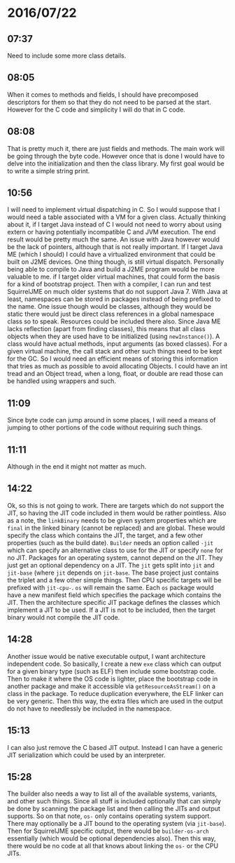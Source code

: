 # 2016/07/22

## 07:37

Need to include some more class details.

## 08:05

When it comes to methods and fields, I should have precomposed descriptors for
them so that they do not need to be parsed at the start. However for the C code
and simplicity I will do that in C code.

## 08:08

That is pretty much it, there are just fields and methods. The main work will
be going through the byte code. However once that is done I would have to
delve into the initialization and then the class library. My first goal would
be to write a simple string print.

## 10:56

I will need to implement virtual dispatching in C. So I would suppose that
I would need a table associated with a VM for a given class. Actually thinking
about it, if I target Java instead of C I would not need to worry about using
extern or having potentially incompatible C and JVM execution. The end result
would be pretty much the same. An issue with Java however would be the lack of
pointers, although that is not really important. If I target Java ME (which I
should) I could have a virtualized environment that could be built on J2ME
devices. One thing though, is still virtual dispatch. Personally being able to
compile to Java and build a J2ME program would be more valuable to me. if I
target older virtual machines, that could form the basis for a kind of
bootstrap project. Then with a compiler, I can run and test SquirrelJME on
much older systems that do not support Java 7. With Java at least, namespaces
can be stored in packages instead of being prefixed to the name. One issue
though would be classes, although they would be static there would just be
direct class references in a global namespace class so to speak. Resources
could be included there also. Since Java ME lacks reflection (apart from
finding classes), this means that all class objects when they are used have to
be initialized (using `newInstance()`). A class would have actual methods,
input arguments (as boxed classes). For a given virtual machine, the call stack
and other such things need to be kept for the GC. So I would need an efficient
means of storing this information that tries as much as possible to avoid
allocating Objects. I could have an int tread and an Object tread, when a long,
float, or double are read those can be handled using wrappers and such.

## 11:09

Since byte code can jump around in some places, I will need a means of jumping
to other portions of the code without requiring such things.

## 11:11

Although in the end it might not matter as much.

## 14:22

Ok, so this is not going to work. There are targets which do not support the
JIT, so having the JIT code included in them would be rather pointless. Also as
a note, the `linkBinary` needs to be given system properties which are `final`
in the linked binary (cannot be replaced) and are global. These would specify
the class which contains the JIT, the target, and a few other properties (such
as the build date). `Builder` needs an option called `-jit` which can specify
an alternative class to use for the JIT or specify `none` for no JIT. Packages
for an operating system, cannot depend on the JIT. They just get an optional
dependency on a JIT. The `jit` gets split into `jit` and `jit-base` (where
`jit` depends on `jit-base`. The base project just contains the triplet and a
few other simple things. Then CPU specific targets will be prefixed with
`jit-cpu-`. `os` will remain the same. Each `os` package would have a new
manifest field which specifies the package which contains the JIT. Then the
architecture specific JIT package defines the classes which implement a JIT to
be used. If a JIT is not to be included, then the target binary would not
compile the JIT code.

## 14:28

Another issue would be native executable output, I want architecture
independent code. So basically, I create a new `exe` class which can output for
a given binary type (such as ELF) then include some bootstrap code. Then to
make it where the OS code is lighter, place the bootstrap code in another
package and make it accessible via `getResourceAsStream()` on a class in the
package. To reduce duplication everywhere, the ELF linker can be very generic.
Then this way, the extra files which are used in the output do not have to
needlessly be included in the namespace.

## 15:13

I can also just remove the C based JIT output. Instead I can have a generic
JIT serialization which could be used by an interpreter.

## 15:28

The builder also needs a way to list all of the available systems, variants,
and other such things. Since all stuff is included optionally that can simply
be done by scanning the package list and then calling the JITs and output
supports. So on that note, `os-` only contains operating system support. There
may optionally be a JIT bound to the operating system (via `jit-base`). Then
for SquirrelJME specific output, there would be `builder-os-arch` essentially
(which would be optional dependencies also). Then this way, there would be no
code at all that knows about linking the `os-` or the CPU JITs.

